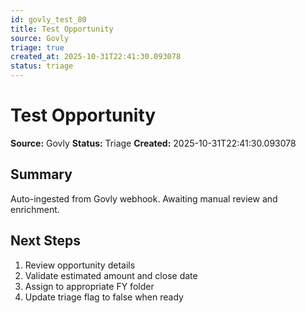 ```yaml
---
id: govly_test_80
title: Test Opportunity
source: Govly
triage: true
created_at: 2025-10-31T22:41:30.093078
status: triage
---
```


# Test Opportunity

**Source:** Govly
**Status:** Triage
**Created:** 2025-10-31T22:41:30.093078

## Summary

Auto-ingested from Govly webhook. Awaiting manual review and enrichment.

## Next Steps

1. Review opportunity details
2. Validate estimated amount and close date
3. Assign to appropriate FY folder
4. Update triage flag to false when ready
